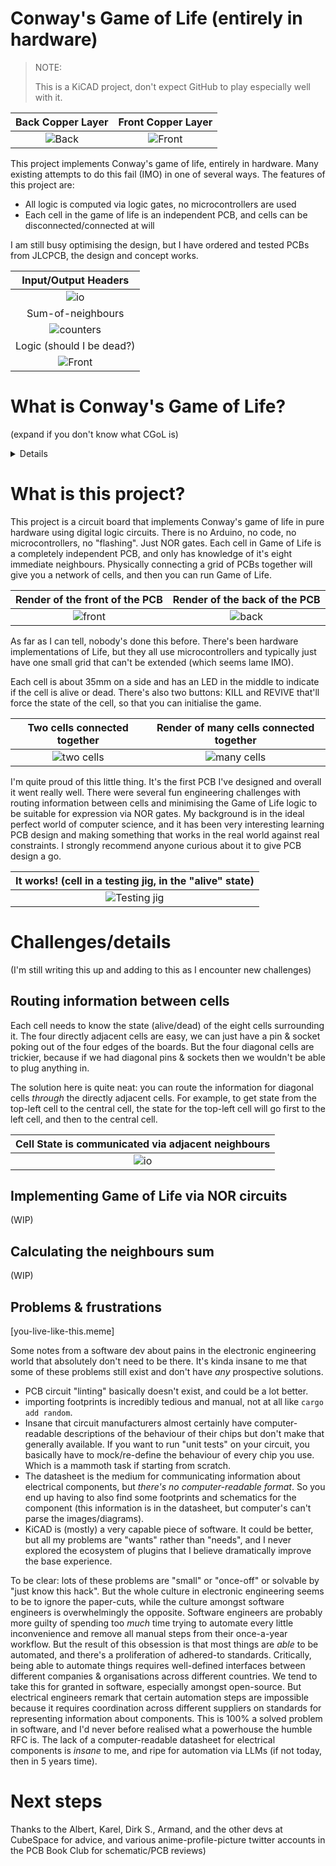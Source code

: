 # Conway's Game of Life (entirely in hardware)

> NOTE:
>
> This is a KiCAD project, don't expect GitHub to play especially well with it.

|   Back Copper Layer    |    Front Copper Layer    |
| :--------------------: | :----------------------: |
| ![Back](imgs/back.png) | ![Front](imgs/front.png) |

This project implements Conway's game of life, entirely in hardware. Many
existing attempts to do this fail (IMO) in one of several ways. The features of
this project are:

- All logic is computed via logic gates, no microcontrollers are used
- Each cell in the game of life is an independent PCB, and cells can be
  disconnected/connected at will

I am still busy optimising the design, but I have ordered and tested PCBs from
JLCPCB, the design and concept works.

|      Input/Output Headers      |
| :----------------------------: |
|       ![io](imgs/io.png)       |
|       Sum-of-neighbours        |
| ![counters](imgs/counters.png) |
|   Logic (should I be dead?)    |
|    ![Front](imgs/logic.png)    |

# What is Conway's Game of Life?

(expand if you don't know what CGoL is)

<summary>
<details>
It is a cellular automaton on an infinite grid of square cells. Each cell is
either alive or dead. All cells update **simultaneously** in discrete ticks
based only on their eight adjacent neighbours (N, NE, E, SE, S, SW, W, NW). It
is usually called a **zero-player** game: you choose the starting pattern; the
rules determine everything after.

Rules per tick:

- exactly three live neighbours => the cell is alive next tick (birth or survival)
- exactly two live neighbours **and** the cell is currently alive => it stays alive
- any other neighbours count => the cell is dead next tick

This small rule set yields rich behaviour:

- Still lifes: patterns that do not change (e.g., block, beehive)
- Oscillators: patterns that repeat after N ticks (e.g., blinker, toad)
- Spaceships: patterns that translate over the grid (e.g., glider)
- Guns: patterns that periodically emit spaceships (e.g., Gosper glider gun)

Example of motion and emission:

![CGoL](https://external-content.duckduckgo.com/iu/?u=https%3A%2F%2Fi.gifer.com%2Forigin%2F04%2F04f3bc8ad9632ea3abfd832a7a330b1f.gif)

There is a large taxonomy of creatures in CGoL, the [wiki][1] is comprehensive.

</details>
</summary>

# What is this project?

This project is a circuit board that implements Conway's game of life in pure
hardware using digital logic circuits. There is no Arduino, no code, no
microcontrollers, no "flashing". Just NOR gates. Each cell in Game of Life is a
completely independent PCB, and only has knowledge of it's eight immediate
neighbours. Physically connecting a grid of PCBs together will give you a
network of cells, and then you can run Game of Life.

|  Render of the front of the PCB   |  Render of the back of the PCB  |
| :-------------------------------: | :-----------------------------: |
| ![front](imgs/rendered-front.jpg) | ![back](imgs/rendered-back.jpg) |

As far as I can tell, nobody's done this before. There's been hardware
implementations of Life, but they all use microcontrollers and typically just
have one small grid that can't be extended (which seems lame IMO).

Each cell is about 35mm on a side and has an LED in the middle to indicate if
the cell is alive or dead. There's also two buttons: KILL and REVIVE that'll
force the state of the cell, so that you can initialise the game.

|    Two cells connected together     | Render of many cells connected together |
| :---------------------------------: | :-------------------------------------: |
| ![two cells](imgs/two-combined.jpg) | ![many cells](imgs/tile-the-world.jpg)  |

I'm quite proud of this little thing. It's the first PCB I've designed and
overall it went really well. There were several fun engineering challenges with
routing information between cells and minimising the Game of Life logic to be
suitable for expression via NOR gates. My background is in the ideal perfect
world of computer science, and it has been very interesting learning PCB design
and making something that works in the real world against real constraints. I
strongly recommend anyone curious about it to give PCB design a go.

| It works! (cell in a testing jig, in the "alive" state) |
| :-----------------------------------------------------: |
|          ![Testing jig](imgs/testing-jig.jpg)           |

# Challenges/details

(I'm still writing this up and adding to this as I encounter new challenges)

## Routing information between cells

Each cell needs to know the state (alive/dead) of the eight cells surrounding
it. The four directly adjacent cells are easy, we can just have a pin & socket
poking out of the four edges of the boards. But the four diagonal cells are
trickier, because if we had diagonal pins & sockets then we wouldn't be able to
plug anything in.

The solution here is quite neat: you can route the information for diagonal
cells _through_ the directly adjacent cells. For example, to get state from the
top-left cell to the central cell, the state for the top-left cell will go
first to the left cell, and then to the central cell.

| Cell State is communicated via adjacent neighbours |
| :------------------------------------------------: |
|                 ![io](imgs/io.png)                 |

## Implementing Game of Life via NOR circuits

(WIP)

## Calculating the neighbours sum

(WIP)

## Problems & frustrations

[you-live-like-this.meme]

Some notes from a software dev about pains in the electronic engineering world
that absolutely don't need to be there. It's kinda insane to me that some of
these problems still exist and don't have _any_ prospective solutions.

- PCB circuit "linting" basically doesn't exist, and could be a lot better.
- importing footprints is incredibly tedious and manual, not at all like `cargo
add random`.
- Insane that circuit manufacturers almost certainly have computer-readable
  descriptions of the behaviour of their chips but don't make that generally
  available. If you want to run "unit tests" on your circuit, you basically
  have to mock/re-define the behaviour of every chip you use. Which is a mammoth
  task if starting from scratch.
- The datasheet is the medium for communicating information about electrical
  components, but _there's no computer-readable format_. So you end up having
  to also find some footprints and schematics for the component (this
  information is in the datasheet, but computer's can't parse the
  images/diagrams).
- KiCAD is (mostly) a very capable piece of software. It could be better, but
  all my problems are "wants" rather than "needs", and I never explored the
  ecosystem of plugins that I believe dramatically improve the base experience.

To be clear: lots of these problems are "small" or "once-off" or solvable by
"just know this hack". But the whole culture in electronic engineering seems to
be to ignore the paper-cuts, while the culture amongst software engineers is
overwhelmingly the opposite. Software engineers are probably more guilty of
spending too _much_ time trying to automate every little inconvenience and
remove all manual steps from their once-a-year workflow. But the result of this
obsession is that most things are _able_ to be automated, and there's a
proliferation of adhered-to standards. Critically, being able to automate
things requires well-defined interfaces between different companies &
organisations across different countries. We tend to take this for granted in
software, especially amongst open-source. But electrical engineers remark that
certain automation steps are impossible because it requires coordination across
different suppliers on standards for representing information about components.
This is 100% a solved problem in software, and I'd never before realised what a
powerhouse the humble RFC is. The lack of a computer-readable datasheet for
electrical components is _insane_ to me, and ripe for automation via LLMs (if
not today, then in 5 years time).

# Next steps

Thanks to the Albert, Karel, Dirk S., Armand, and the other devs at CubeSpace
for advice, and various anime-profile-picture twitter accounts in the PCB Book
Club for schematic/PCB reviews)

[1]: https://conwaylife.com/wiki/Main_Page
